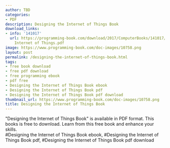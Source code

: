 ```yaml
---
author: TBD
categories:
- PDF
description: Designing the Internet of Things Book
download_links:
- info: '141017'
  url: https://programming-book.com/download/2017/ComputerBooks/141017/Designing the
    Internet of Things.pdf
image: https://www.programming-book.com/doc-images/10758.png
layout: post
permalink: /designing-the-internet-of-things-book.html
tags:
- free book download
- free pdf download
- free programming ebook
- pdf free
- Designing the Internet of Things Book ebook
- Designing the Internet of Things Book pdf
- Designing the Internet of Things Book pdf download
thumbnail_url: https://www.programming-book.com/doc-images/10758.png
title: Designing the Internet of Things Book
---
```


 
<div class="item-desc text-justify">
  "Designing the Internet of Things Book" is available in PDF format. This books is free to download. Learn from this free book and enhance your skills.
  <br>
  #Designing the Internet of Things Book ebook, #Designing the Internet of Things Book pdf, #Designing the Internet of Things Book pdf download
</div>